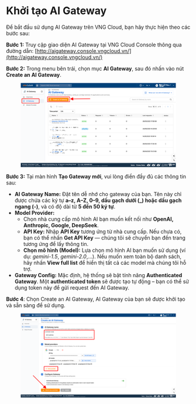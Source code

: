 # Khởi tạo AI Gateway

Để bắt đầu sử dụng AI Gateway trên VNG Cloud, bạn hãy thực hiện theo các bước sau:

**Bước 1:** Truy cập giao diện AI Gateway tại VNG Cloud Console thông qua đường dẫn: [http://aigateway.console.vngcloud.vn/](http://aigateway.console.vngcloud.vn/)

**Bước 2:** Trong menu bên trái, chọn mục **AI Gateway**, sau đó nhấn vào nút **Create an AI Gateway**.

<figure><img src="../../../.gitbook/assets/image (10) (1) (1) (1).png" alt=""><figcaption></figcaption></figure>

**Bước 3:** Tại màn hình **Tạo Gateway mới**, vui lòng điền đầy đủ các thông tin sau:

* **AI Gateway Name:** Đặt tên dễ nhớ cho gateway của bạn. Tên này chỉ được chứa các ký tự **a–z, A–Z, 0–9, dấu gạch dưới (\_) hoặc dấu gạch ngang (-)**, và có độ dài từ **5 đến 50 ký tự**.
* **Model Provider:**
  * Chọn nhà cung cấp mô hình AI bạn muốn kết nối như **OpenAI, Anthropic, Google, DeepSeek**.
  * **API Key:** Nhập **API Key** tương ứng từ nhà cung cấp. Nếu chưa có, bạn có thể nhấn **Get API Key** — chúng tôi sẽ chuyển bạn đến trang tương ứng để lấy thông tin.
  * **Chọn mô hình (Model):** Lựa chọn mô hình AI bạn muốn sử dụng (ví dụ: _gemini-1.5_, _gemini-2.0_,...). Nếu muốn xem toàn bộ danh sách, hãy nhấn **View full list** để hiển thị tất cả các model mà chúng tôi hỗ trợ.
* **Gateway Config:** Mặc định, hệ thống sẽ bật tính năng **Authenticated Gateway**. Một **authenticated token** sẽ được tạo tự động – bạn có thể sử dụng token này để gửi request đến AI Gateway.

**Bước 4**: Chọn Create an AI Gateway, AI Gateway của bạn sẽ được khởi tạo và sẵn sàng để sử dụng.

<figure><img src="../../../.gitbook/assets/image (1) (1) (1) (1) (1) (1) (1) (1) (1) (1) (1) (1).png" alt=""><figcaption></figcaption></figure>
